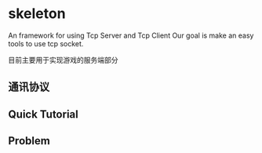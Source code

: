 # skeleton
An framework for using Tcp Server and Tcp Client
Our goal is make an easy tools to use tcp socket.

目前主要用于实现游戏的服务端部分

## 通讯协议

## Quick Tutorial

## Problem



